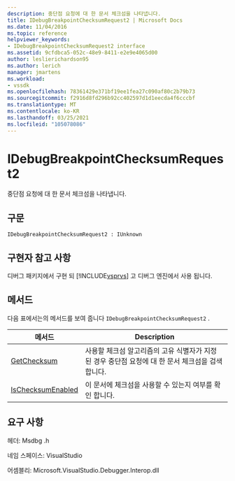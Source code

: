 ```yaml
---
description: 중단점 요청에 대 한 문서 체크섬을 나타냅니다.
title: IDebugBreakpointChecksumRequest2 | Microsoft Docs
ms.date: 11/04/2016
ms.topic: reference
helpviewer_keywords:
- IDebugBreakpointChecksumRequest2 interface
ms.assetid: 9cfdbca5-052c-48e9-8411-e2e9e4065d00
author: leslierichardson95
ms.author: lerich
manager: jmartens
ms.workload:
- vssdk
ms.openlocfilehash: 78361429e371bf19ee1fea27c090af80c2b79b73
ms.sourcegitcommit: f2916d8fd296b92cc402597d1d1eecda4f6cccbf
ms.translationtype: MT
ms.contentlocale: ko-KR
ms.lasthandoff: 03/25/2021
ms.locfileid: "105078086"
---
```

# <a name="idebugbreakpointchecksumrequest2"></a>IDebugBreakpointChecksumRequest2
중단점 요청에 대 한 문서 체크섬을 나타냅니다.

## <a name="syntax"></a>구문

```
IDebugBreakpointChecksumRequest2 : IUnknown
```

## <a name="notes-for-implementers"></a>구현자 참고 사항
 디버그 패키지에서 구현 되 [!INCLUDE[vsprvs](../../../code-quality/includes/vsprvs_md.md)] 고 디버그 엔진에서 사용 됩니다.

## <a name="methods"></a>메서드
 다음 표에서는의 메서드를 보여 줍니다 `IDebugBreakpointChecksumRequest2` .

|메서드|Description|
|------------|-----------------|
|[GetChecksum](../../../extensibility/debugger/reference/idebugbreakpointchecksumrequest2-getchecksum.md)|사용할 체크섬 알고리즘의 고유 식별자가 지정 된 경우 중단점 요청에 대 한 문서 체크섬을 검색 합니다.|
|[IsChecksumEnabled](../../../extensibility/debugger/reference/idebugbreakpointchecksumrequest2-ischecksumenabled.md)|이 문서에 체크섬을 사용할 수 있는지 여부를 확인 합니다.|

## <a name="requirements"></a>요구 사항
 헤더: Msdbg .h

 네임 스페이스: VisualStudio

 어셈블리: Microsoft.VisualStudio.Debugger.Interop.dll
